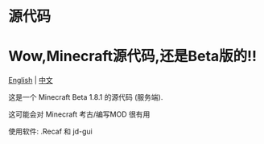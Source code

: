 # 源代码
Wow,Minecraft源代码,还是Beta版的!!
==========
[English](./README.md) | [中文](./README.zh-CN.md)

这是一个 Minecraft Beta 1.8.1 的源代码 (服务端).

这可能会对 Minecraft 考古/编写MOD 很有用

使用软件: .Recaf 和 jd-gui

###
